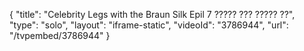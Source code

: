 {
    "title": "Celebrity Legs with the Braun Silk Epil 7 ????? ??? ????? ??",
    "type": "solo",
    "layout": "iframe-static",
    "videoId": "3786944",
    "url": "\/tvpembed\/3786944"
}